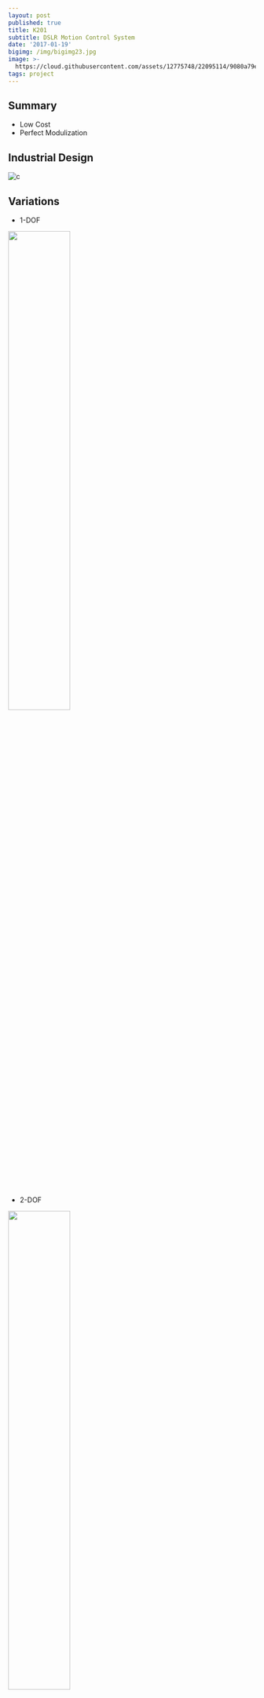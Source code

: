 ```yaml
---
layout: post
published: true
title: K201
subtitle: DSLR Motion Control System
date: '2017-01-19'
bigimg: /img/bigimg23.jpg
image: >-
  https://cloud.githubusercontent.com/assets/12775748/22095114/9080a79e-de55-11e6-82f4-7b7bcfec6350.PNG
tags: project
---
```


## Summary
* Low Cost
* Perfect Modulization


## Industrial Design

![c](https://cloud.githubusercontent.com/assets/12775748/22095115/9086e370-de55-11e6-9454-416d003b13d9.jpg)


## Variations


* 1-DOF

<img width="50%" src="https://cloud.githubusercontent.com/assets/12775748/22095109/903f6e96-de55-11e6-9823-0dafa2787081.PNG">


* 2-DOF

<img width="50%" src="https://cloud.githubusercontent.com/assets/12775748/22095110/9063dd6c-de55-11e6-9d2a-f1868e45364b.PNG">


* 3-DOF

<img width="50%" src="https://cloud.githubusercontent.com/assets/12775748/22095113/907f2950-de55-11e6-830e-d9c5f672be4d.PNG">


* 4-DOF

<img width="50%" src="https://cloud.githubusercontent.com/assets/12775748/22095111/907f061e-de55-11e6-829e-ca0bf7a012dd.PNG">


* 5-DOF

<img width="50%" src="https://cloud.githubusercontent.com/assets/12775748/22095112/907f00ec-de55-11e6-9f98-d250cb5fa637.PNG">


* 6-DOF

<img width="50%" src="https://cloud.githubusercontent.com/assets/12775748/22095114/9080a79e-de55-11e6-82f4-7b7bcfec6350.PNG">



## Prototype 1

![img_3253](https://cloud.githubusercontent.com/assets/12775748/22095116/90918686-de55-11e6-9387-206a534cffff.jpg)
![img_3255](https://cloud.githubusercontent.com/assets/12775748/22095117/90a10f34-de55-11e6-8fd1-6b21899b5395.jpg)

<iframe width="560" height="315" src="https://www.youtube.com/embed/SbfJpN3Uoyo" frameborder="0" allowfullscreen></iframe>

## Motion/Driver PCB
![img_6500](https://cloud.githubusercontent.com/assets/12775748/22095118/90a17e06-de55-11e6-98f5-c6fce39af57c.JPG)

## Prototype 2

![img_6586](https://cloud.githubusercontent.com/assets/12775748/22095119/90a1c7b2-de55-11e6-9902-149e3786341e.JPG)
![img_6588](https://cloud.githubusercontent.com/assets/12775748/22095120/90a5d0aa-de55-11e6-8d90-ea8876b89817.JPG)

<iframe width="560" height="315" src="https://www.youtube.com/embed/j2Xajzu9DSY" frameborder="0" allowfullscreen></iframe>

<iframe width="560" height="315" src="https://www.youtube.com/embed/AGi6vVhxLmk" frameborder="0" allowfullscreen></iframe>
